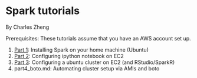 # Spark tutorials

By Charles Zheng

Prerequisites: These tutorials assume that you have an AWS account set up.

1. [Part 1](https://github.com/snarles/computing/tutorial/part1_home.md): Installing Spark on your home machine (Ubuntu)
2. [Part 2](https://github.com/snarles/computing/tutorial/part2_ec2_python.md): Configuring ipython notebook on EC2
3. [Part 3](https://github.com/snarles/computing/tutorial/part3_ec2_ubuntu_sparkR.md): Configuring a ubuntu cluster on EC2 (and RStudio/SparkR)
4. part4_boto.md: Automating cluster setup via AMIs and boto
